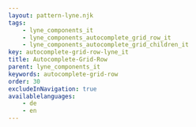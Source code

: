 ```yaml
---
layout: pattern-lyne.njk
tags: 
    - lyne_components_it
    - lyne_components_autocomplete_grid_row_it
    - lyne_components_autocomplete_grid_children_it
key: autocomplete-grid-row-lyne_it
title: Autocomplete-Grid-Row
parent: lyne_components_it
keywords: autocomplete-grid-row
order: 30
excludeInNavigation: true
availablelanguages: 
    - de
    - en
---
```

